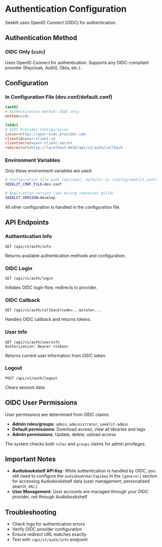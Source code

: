# Authentication Configuration

Seeklit uses OpenID Connect (OIDC) for authentication.

## Authentication Method

### OIDC Only (`oidc`)

Uses OpenID Connect for authentication. Supports any OIDC-compliant provider (Keycloak, Auth0, Okta, etc.).

## Configuration

### In Configuration File (dev.conf/default.conf)

```ini
[auth]
# Authentication method: OIDC only
method=oidc

[oidc]
# OIDC Provider Configuration
issuer=https://your-oidc-provider.com
clientid=your-client-id
clientsecret=your-client-secret
redirecturl=http://localhost:8416/api/v1/auth/callback
```

### Environment Variables

Only these environment variables are used:

```bash
# Configuration file path (optional, defaults to /config/seeklit.conf)
SEEKLIT_CONF_FILE=dev.conf

# Application version (set during container build)
SEEKLIT_VERSION=develop
```

All other configuration is handled in the configuration file.

## API Endpoints

### Authentication Info

```
GET /api/v1/auth/info
```

Returns available authentication methods and configuration.

### OIDC Login

```
GET /api/v1/auth/login
```

Initiates OIDC login flow, redirects to provider.

### OIDC Callback

```
GET /api/v1/auth/callback?code=...&state=...
```

Handles OIDC callback and returns tokens.

### User Info

```
GET /api/v1/auth/userinfo
Authorization: Bearer <token>
```

Returns current user information from OIDC token.

### Logout

```
POST /api/v1/auth/logout
```

Clears session data.

## OIDC User Permissions

User permissions are determined from OIDC claims:

- **Admin roles/groups**: `admin`, `administrator`, `seeklit-admin`
- **Default permissions**: Download access, view all libraries and tags
- **Admin permissions**: Update, delete, upload access

The system checks both `roles` and `groups` claims for admin privileges.

## Important Notes

- **Audiobookshelf API Key**: While authentication is handled by OIDC, you still need to configure the `audiobookshelfapikey` in the `[general]` section for accessing Audiobookshelf data (user management, personalized search, etc.)
- **User Management**: User accounts are managed through your OIDC provider, not through Audiobookshelf

## Troubleshooting

- Check logs for authentication errors
- Verify OIDC provider configuration
- Ensure redirect URL matches exactly
- Test with `/api/v1/auth/info` endpoint
